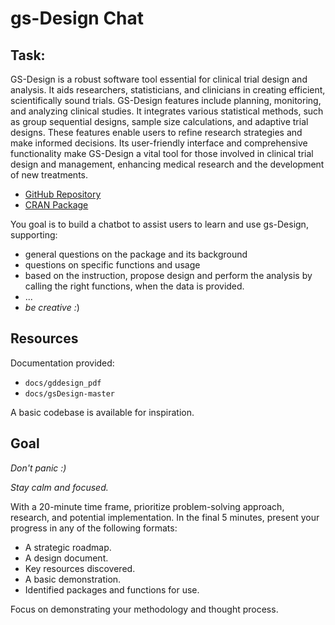 # gs-Design Chat

## Task:

GS-Design is a robust software tool essential for clinical trial design and analysis. It aids researchers, statisticians, and clinicians in creating efficient, scientifically sound trials. GS-Design features include planning, monitoring, and analyzing clinical studies. It integrates various statistical methods, such as group sequential designs, sample size calculations, and adaptive trial designs. These features enable users to refine research strategies and make informed decisions. Its user-friendly interface and comprehensive functionality make GS-Design a vital tool for those involved in clinical trial design and management, enhancing medical research and the development of new treatments.

- [GitHub Repository](https://github.com/keaven/gsDesign)
- [CRAN Package](https://cran.r-project.org/web/packages/gsDesign/index.html)

You goal is to build a chatbot to assist users to learn and use gs-Design, supporting:

- general questions on the package and its background
- questions on specific functions and usage
- based on the instruction, propose design and perform the analysis by calling the right functions, when the data is provided.
- ...
- *be creative :*)

## Resources

Documentation provided:

* `docs/gddesign_pdf`
* `docs/gsDesign-master`

A basic codebase is available for inspiration.

## Goal

*Don't panic :)*

*Stay calm and focused.* 

With a 20-minute time frame, prioritize problem-solving approach, research, and potential implementation. In the final 5 minutes, present your progress in any of the following formats:

* A strategic roadmap.
* A design document.
* Key resources discovered.
* A basic demonstration.
* Identified packages and functions for use.

Focus on demonstrating your methodology and thought process.
